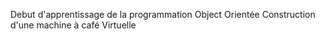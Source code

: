 Debut d'apprentissage de la programmation Object Orientée
Construction d'une machine à café Virtuelle
